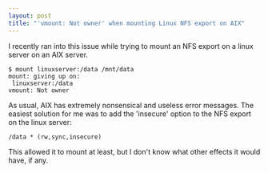 ```yaml
---
layout: post
title: "'vmount: Not owner' when mounting Linux NFS export on AIX"
---
```


I recently ran into this issue while trying to mount an NFS export on a linux server on an AIX server.

	$ mount linuxserver:/data /mnt/data
	mount: giving up on:
	 linuxserver:/data
	vmount: Not owner

As usual, AIX has extremely nonsensical and useless error messages. The easiest solution for me was to add the 'insecure' option to the NFS export on the linux server:

	/data * (rw,sync,insecure)

This allowed it to mount at least, but I don't know what other effects it would have, if any.
